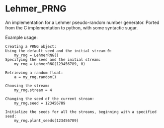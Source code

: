 Lehmer_PRNG
===========

An implementation for a Lehmer pseudo-random number generator.  Ported from the C implementation to python, with some
 syntactic sugar.

Example usage:

    Creating a PRNG object:
    Using the default seed and the initial stream 0:
        my_rng = LehmerRNG()
    Specifying the seed and the initial stream:
        my_rng = LehmerRNG(123456789, 0)

    Retrieving a random float:
        a = my_rng.random()

    Choosing the stream:
        my_rng.stream = 4

    Changing the seed of the current stream:
        my_rng.seed = 123456789

    Initialize the seeds for all the streams, beginning with a specified seed:
        my_rng.plant_seeds(123456789)
